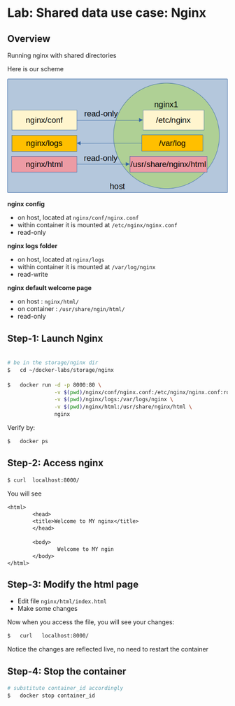 <link rel='stylesheet' href='../assets/css/main.css'/>

# Lab: Shared data use case: Nginx

## Overview

Running nginx with shared directories

Here is our scheme

![](../assets/images/shared-volumes-nginx-1.png)

**nginx config**

- on host, located at `nginx/conf/nginx.conf`
- within container it is mounted at `/etc/nginx/nginx.conf`
- read-only

**nginx logs folder**

- on host, located at `nginx/logs`
- within container it is mounted at `/var/log/nginx`
- read-write

**nginx default welcome page**

- on host : `nginx/html/`
- on container : `/usr/share/ngin/html/`
- read-only

## Step-1: Launch Nginx

```bash

# be in the storage/nginx dir
$   cd ~/docker-labs/storage/nginx

$   docker run -d -p 8000:80 \
               -v $(pwd)/nginx/conf/nginx.conf:/etc/nginx/nginx.conf:ro \
               -v $(pwd)/nginx/logs:/var/logs/nginx \
               -v $(pwd)/nginx/html:/usr/share/nginx/html \
               nginx
```

Verify by:

```bash
$   docker ps
```

## Step-2: Access nginx

```bash
$ curl  localhost:8000/
```

You will see

```console
<html>
        <head>
        <title>Welcome to MY nginx</title>
        </head>

        <body>
                Welcome to MY ngin
        </body>
</html>
```

## Step-3: Modify the html page

- Edit file `nginx/html/index.html`
- Make some changes

Now when you access the file, you will see your changes:

```bash
$   curl   localhost:8000/
```

Notice the changes are reflected live, no need to restart the container

## Step-4: Stop the container

```bash
# substitute container_id accordingly
$   docker stop container_id
```
